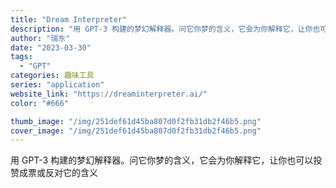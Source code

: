 ```yaml
---
title: "Dream Interpreter"
description: "用 GPT-3 构建的梦幻解释器。问它你梦的含义，它会为你解释它，让你也可以投赞成票或反对它的含义 "
author: "瑞东"
date: "2023-03-30"
tags:
  - "GPT"
categories: 趣味工具
series: "application"
website_link: "https://dreaminterpreter.ai/"
color: "#666"

thumb_image: "/img/251def61d45ba807d0f2fb31db2f46b5.png"
cover_image: "/img/251def61d45ba807d0f2fb31db2f46b5.png"
---
```


用 GPT-3 构建的梦幻解释器。问它你梦的含义，它会为你解释它，让你也可以投赞成票或反对它的含义 